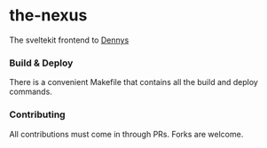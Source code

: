 # the-nexus

The sveltekit frontend to [Dennys](https://github.com/lowbudgetlcs/dennys)


### Build & Deploy

There is a convenient Makefile that contains all the build and deploy commands.

### Contributing

All contributions must come in through PRs. Forks are welcome.
